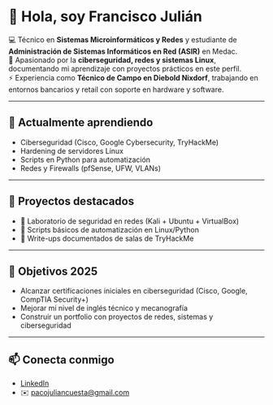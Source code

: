 # 👋 Hola, soy Francisco Julián

💻 Técnico en **Sistemas Microinformáticos y Redes** y estudiante de **Administración de Sistemas Informáticos en Red (ASIR)** en Medac.  
🔐 Apasionado por la **ciberseguridad, redes y sistemas Linux**, documentando mi aprendizaje con proyectos prácticos en este perfil.  
⚡ Experiencia como **Técnico de Campo en Diebold Nixdorf**, trabajando en entornos bancarios y retail con soporte en hardware y software.  

---

## 🚀 Actualmente aprendiendo
- Ciberseguridad (Cisco, Google Cybersecurity, TryHackMe)
- Hardening de servidores Linux
- Scripts en Python para automatización
- Redes y Firewalls (pfSense, UFW, VLANs)

---

## 📂 Proyectos destacados
- 🔗 Laboratorio de seguridad en redes (Kali + Ubuntu + VirtualBox)
- 🔗 Scripts básicos de automatización en Linux/Python
- 🔗 Write-ups documentados de salas de TryHackMe

---

## 🌱 Objetivos 2025
- Alcanzar certificaciones iniciales en ciberseguridad (Cisco, Google, CompTIA Security+)
- Mejorar mi nivel de inglés técnico y mecanografía
- Construir un portfolio con proyectos de redes, sistemas y ciberseguridad

---

## 📫 Conecta conmigo
- [LinkedIn](www.linkedin.com/in/franciscojuliáncuesta-bbbb25296)  
- ✉️ pacojuliancuesta@gmail.com
